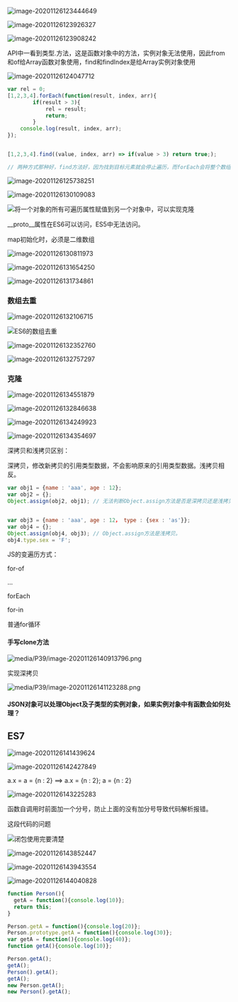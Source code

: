 ![image-20201126123444649](media/P39/image-20201126123444649.png)

![image-20201126123926327](media/P39/image-20201126123926327.png)

![image-20201126123908242](media/P39/image-20201126123908242.png)



API中一看到类型.方法，这是函数对象中的方法，实例对象无法使用，因此from和of给Array函数对象使用，find和findIndex是给Array实例对象使用

![image-20201126124047712](media/P39/image-20201126124047712.png)

```javascript
var rel = 0;
[1,2,3,4].forEach(function(result, index, arr){
		if(result > 3){
			rel = result;
			return;
		}
    console.log(result, index, arr);
});


[1,2,3,4].find((value, index, arr) => if(value > 3) return true;);

// 两种方式那种好，find方法好，因为找到目标元素就会停止遍历，而forEach会将整个数组进行遍历。
```



![image-20201126125738251](media/P39/image-20201126125738251.png)

![image-20201126130109083](media/P39/image-20201126130109083.png)

![将一个对象的所有可遍历属性赋值到另一个对象中，可以实现克隆](media/P39/image-20201126130140573.png)



\__proto__属性在ES6可以访问，ES5中无法访问。



map初始化时，必须是二维数组

![image-20201126130811973](media/P39/image-20201126130811973.png)





![image-20201126131654250](media/P39/image-20201126131654250.png)

![image-20201126131734861](media/P39/image-20201126131734861.png)





### 数组去重

![image-20201126132106715](media/P39/image-20201126132106715.png)

![ES6的数组去重](media/P39/image-20201126132132796.png)

![image-20201126132352760](media/P39/image-20201126132352760.png)

![image-20201126132757297](media/P39/image-20201126132757297.png)





### 克隆

![image-20201126134551879](media/P39/image-20201126134551879.png)

![image-20201126132846638](media/P39/image-20201126132846638.png)

![image-20201126134249923](media/P39/image-20201126134249923.png)

![image-20201126134354697](media/P39/image-20201126134354697.png)

深拷贝和浅拷贝区别：

深拷贝，修改新拷贝的引用类型数据，不会影响原来的引用类型数据。浅拷贝相反。

```javascript
var obj1 = {name : 'aaa', age : 12};
var obj2 = {};
Object.assign(obj2, obj1); // 无法判断Object.assign方法是否是深拷贝还是浅拷贝，因为对于基本类型深拷贝和浅拷贝一样。


var obj3 = {name : 'aaa', age : 12， type : {sex : 'as'}};
var obj4 = {};
Object.assign(obj4, obj3); // Object.assign方法是浅拷贝。
obj4.type.sex = 'F';


```



JS的变遍历方式：

for-of

...

forEach

for-in

普通for循环



#### 手写clone方法

![media/P39/image-20201126140913796.png]()

实现深拷贝

![media/P39/image-20201126141123288.png]()

#### JSON对象可以处理Object及子类型的实例对象，如果实例对象中有函数会如何处理？





## ES7

![image-20201126141439624](media/P39/image-20201126141439624.png)





![image-20201126142427849](media/P39/image-20201126142427849.png)

a.x = a = {n : 2} ==> a.x = {n : 2}; a = {n : 2}





![image-20201126143225283](media/P39/image-20201126143225283.png)

函数自调用时前面加一个分号，防止上面的没有加分号导致代码解析报错。



这段代码的问题

![闭包使用完要清楚](media/P39/image-20201126143749867.png)

![image-20201126143852447](media/P39/image-20201126143852447.png)

![image-20201126143943554](media/P39/image-20201126143943554.png)

![image-20201126144040828](media/P39/image-20201126144040828.png)

```javascript
function Person(){
  getA = function(){console.log(10)};
  return this;
}

Person.getA = function(){console.log(20)};
Person.prototype.getA = function(){console.log(30)};
var getA = function(){console.log(40)};
function getA(){console.log(10)};

Person.getA();
getA();
Person().getA();
getA();
new Person.getA();
new Person().getA();
```

